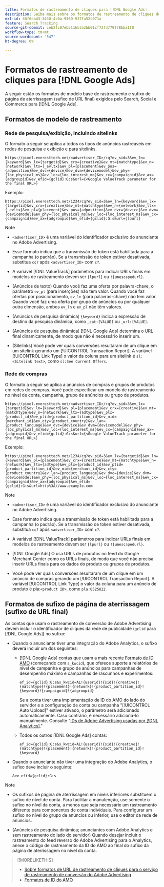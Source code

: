 ```yaml
---
title: Formatos de rastreamento de cliques para [!DNL Google Ads]
description: Saiba mais sobre os formatos de rastreamento de cliques do [!DNL Google Ads] contas.
exl-id: 68f6da43-3430-4c0a-9369-937fa52c071a
feature: Search Tracking
source-git-commit: ceb2fc07eb5116b3a2bb01cf72fd779f78bba1f0
workflow-type: tm+mt
source-wordcount: '547'
ht-degree: 0%

---
```


# Formatos de rastreamento de cliques para [!DNL Google Ads]

A seguir estão os formatos de modelo base de rastreamento e sufixo de página de aterrissagem (sufixo de URL final) exigidos pelo Search, Social e Commerce para [!DNL Google Ads].

## Formatos de modelo de rastreamento

### Rede de pesquisa/exibição, incluindo sitelinks

O formato a seguir se aplica a todos os tipos de anúncios rastreáveis em redes de pesquisa e exibição e para sitelinks.

`https://pixel.everesttech.net/<advertiser_ID>/cq?ev_sid=3&ev_ln={keyword}&ev_lx={targetid}&ev_crx={creative}&ev_mt={matchtype}&ev_n={network}&ev_ltx={_evltx}&ev_pl={placement}&ev_pos={adposition}&ev_dvc={device}&ev_dvm={devicemodel}&ev_phy={loc_physical_ms}&ev_loc={loc_interest_ms}&ev_cx={campaignid}&ev_ax={adgroupid}&ev_efid={gclid}:G:s&url={<Google ValueTrack parameter for the final URL>}`

Exemplo:

`https://pixel.everesttech.net/1234/cq?ev_sid=3&ev_ln={keyword}&ev_lx={targetid}&ev_crx={creative}&ev_mt={matchtype}&ev_n={network}&ev_ltx={_evltx}&ev_pl={placement}&ev_pos={adposition}&ev_dvc={device}&ev_dvm={devicemodel}&ev_phy={loc_physical_ms}&ev_loc={loc_interest_ms}&ev_cx={campaignid}&ev_ax={adgroupid}&ev_efid={gclid}:G:s&url={lpurl}`

>[!NOTE]
>
>* `<advertiser_ID>` é uma variável do identificador exclusivo do anunciante no Adobe Advertising.
>
>* Esse formato indica que a transmissão de token está habilitada para a campanha (o padrão). Se a transmissão de token estiver desativada, substitua `cq?` após `<advertiser_ID>` com `c?`.
>
>* A variável [!DNL ValueTrack] parâmetros para indicar URLs finais em modelos de rastreamento devem ser `{lpurl}` ou `!{unescapedurl}`.
>
>* (Anúncios de texto) Quando você faz uma oferta por palavra-chave, o parâmetro `ev_pl` (para inserções) não tem valor. Quando você faz ofertas por posicionamento, `ev_ln` (para palavras-chave) não tem valor. Quando você faz uma oferta por grupo de anúncios ou por qualquer outra dimensão, ambos `ev_ln` e `ev_pl` não têm valores.
>
>* (Anúncios de pesquisa dinâmica) `{keyword}` indica a expressão de destino da pesquisa dinâmica, como `_cat:[VALUE]` ou `_url:[VALUE]`.
>
>* (Anúncios de pesquisa dinâmica) [!DNL Google Ads] determina o URL final dinamicamente, de modo que não é necessário inserir um.
>
>* (Sitelinks) Você pode ver quais conversões resultaram de um clique em um sitelink gerando um [!UICONTROL Transaction Report]. A variável [!UICONTROL Link Type] o valor da coluna para um sitelink é `sl:<Sitelink text>`, como `sl:See Current Offers`.

### Rede de compras

O formato a seguir se aplica a anúncios de compras e grupos de produtos em redes de compras. Você pode especificar um modelo de rastreamento no nível de conta, campanha, grupo de anúncios ou grupo de produtos.

`https://pixel.everesttech.net/<advertiser_ID>/cq?ev_sid=3&ev_lx={targetid}&ev_ln={keyword}&ev_pl={placement}&ev_crx={creative}&ev_mt={matchtype}&ev_n={network}&ev_ltx={adtype}&ev_plx={product_id}&ev_ptid={product_partition_id}&ev_mid={merchant_id}&ev_cty={product_country}&ev_lan={product_language}&ev_dvc={device}&ev_dvm={devicemodel}&ev_phy={loc_physical_ms}&ev_loc={loc_interest_ms}&ev_cx={campaignid}&ev_ax={adgroupid}&ev_efid={gclid}:G:s&url={<Google ValueTrack parameter for the final URL>}`

Exemplo:

`https://pixel.everesttech.net/1234/cq?ev_sid=3&ev_lx={targetid}&ev_ln={keyword}&ev_pl={placement}&ev_crx={creative}&ev_mt={matchtype}&ev_n={network}&ev_ltx={adtype}&ev_plx={product_id}&ev_ptid={product_partition_id}&ev_mid={merchant_id}&ev_cty={product_country}&ev_lan={product_language}&ev_dvc={device}&ev_dvm={devicemodel}&ev_phy={loc_physical_ms}&ev_loc={loc_interest_ms}&ev_cx={campaignid}&ev_ax={adgroupid}&ev_efid={gclid}:G:s&url=http%3A//www.example.com`

>[!NOTE]
>
>* `<advertiser_ID>` é uma variável do identificador exclusivo do anunciante no Adobe Advertising.
>
>* Esse formato indica que a transmissão de token está habilitada para a campanha (o padrão). Se a transmissão de token estiver desativada, substitua `cq?` após `<advertiser_ID>` com `c?`.
>
>* A variável [!DNL ValueTrack] parâmetros para indicar URLs finais em modelos de rastreamento devem ser `{lpurl}` ou `!{unescapedurl}`.
>
>* [!DNL Google Ads] O usa URLs de produtos no feed do Google Merchant Center como os URLs finais, de modo que você não precisa inserir URLs finais para os dados do produto ou grupos de produtos.
>
>* Você pode ver quais conversões resultaram de um clique em um anúncio de compras gerando um [!UICONTROL Transaction Report]. A variável [!UICONTROL Link Type] o valor da coluna para um anúncio de produto é pla:`<product ID>`, como `pla:8525822`.

## Formatos de sufixo de página de aterrissagem (sufixo de URL final)

As contas que usam o rastreamento de conversão de Adobe Advertising devem incluir o identificador de cliques da rede de publicidade (`gclid` para [!DNL Google Ads]) no sufixo:

* Quando o anunciante tiver uma integração do Adobe Analytics, o sufixo deverá incluir um dos seguintes:

   * [!DNL Google Ads] contas que usam a mais recente [Formato de ID AMO](/help/integrations/analytics/ids.md#amo-id-formats) (começando com `s_kwcid`), que oferece suporte a relatórios de nível de campanha e grupo de anúncios para campanhas de desempenho máximo e campanhas de rascunhos e experimentos:

     `ef_id={gclid}:G:s&s_kwcid=AL!{userid}!{sid}!{creative}!{matchtype}!{placement}!{network}!{product_partition_id}!{keyword}!{campaignid}!{adgroupid}`

     Se a conta tiver uma implementação de ID do AMO do lado do servidor e a configuração de conta ou campanha &quot;[!UICONTROL Auto Upload]&quot; estiver ativado, o parâmetro será adicionado automaticamente. Caso contrário, é necessário adicioná-lo manualmente. Consulte &quot;[IDs de Adobe Advertising usadas por [!DNL Analytics]](/help/integrations/analytics/ids.md#amo-id-implement).&quot;

   * Todos os outros [!DNL Google Ads] contas:

     `ef_id={gclid}:G:s&s_kwcid=AL!{userid}!{sid}!{creative}!{matchtype}!{placement}!{network}!{product_partition_id}!{keyword}`

* Quando o anunciante não tiver uma integração do Adobe Analytics, o sufixo deve incluir o seguinte:

  `&ev_efid={gclid}:G:s`

>[!NOTE]
>
>* Os sufixos de página de aterrissagem em níveis inferiores substituem o sufixo de nível de conta. Para facilitar a manutenção, use somente o sufixo no nível da conta, a menos que seja necessário um rastreamento diferente para componentes de conta individuais. Para configurar um sufixo no nível do grupo de anúncios ou inferior, use o editor da rede de anúncios.
>
>* (Anúncios de pesquisa dinâmica; anunciantes com Adobe Analytics e sem rastreamento do lado do servidor) Quando desejar incluir o rastreamento do feed reverso do Adobe Advertising para o Analytics, anexe o código de rastreamento da ID do AMO ao final do sufixo da página de aterrissagem no nível da conta.

>[!MORELIKETHIS]
>
>* [Sobre formatos de URL de rastreamento de cliques para o serviço de rastreamento de conversão do Adobe Advertising](formats-click-tracking-about.md)
>* [Formatos de ID do AMO](/help/integrations/analytics/ids.md#amo-id-formats)
